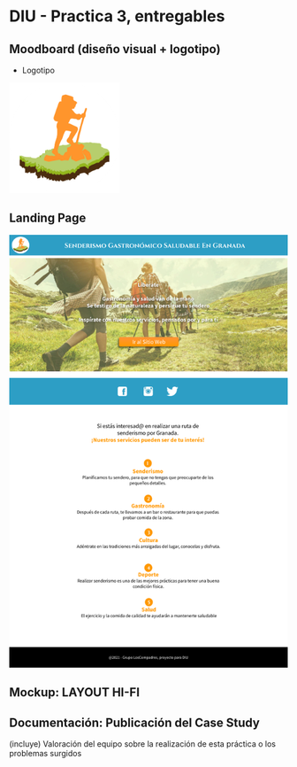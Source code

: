 # DIU - Practica 3, entregables

## Moodboard (diseño visual + logotipo)   

* Logotipo
<img src="../img/senderismo-granada-logo.png" alt="Logo-Senderismo-en-Granada" width="200" height="200" />

## Landing Page
![Landing-Page](../img/Landing-Page-Senderismo-Granada.png)

## Mockup: LAYOUT HI-FI


## Documentación: Publicación del Case Study


(incluye) Valoración del equipo sobre la realización de esta práctica o los problemas surgidos
 
